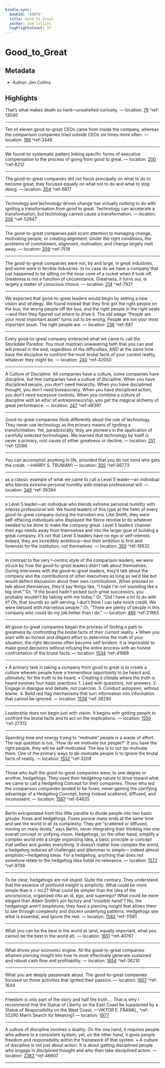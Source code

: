 ```yaml
---
kindle-sync:
  bookId: '43874'
  title: Good_to_Great
  author: Jim Collins
  highlightsCount: 27
---
```

# Good_to_Great
## Metadata
* Author: Jim Collins

## Highlights
That’s what makes death so hard—unsatisfied curiosity. — location: [79]() ^ref-13040

---
Ten of eleven good-to-great CEOs came from inside the company, whereas the comparison companies tried outside CEOs six times more often. — location: [198]() ^ref-3446

---
We found no systematic pattern linking specific forms of executive compensation to the process of going from good to great. — location: [200]() ^ref-6212

---
The good-to-great companies did not focus principally on what to do to become great; they focused equally on what not to do and what to stop doing. — location: [204]() ^ref-6817

---
Technology and technology-driven change has virtually nothing to do with igniting a transformation from good to great. Technology can accelerate a transformation, but technology cannot cause a transformation. — location: [206]() ^ref-52947

---
The good-to-great companies paid scant attention to managing change, motivating people, or creating alignment. Under the right conditions, the problems of commitment, alignment, motivation, and change largely melt away. — location: [209]() ^ref-7518

---
The good-to-great companies were not, by and large, in great industries, and some were in terrible industries. In no case do we have a company that just happened to be sitting on the nose cone of a rocket when it took off. Greatness is not a function of circumstance. Greatness, it turns out, is largely a matter of conscious choice. — location: [214]() ^ref-7821

---
We expected that good-to-great leaders would begin by setting a new vision and strategy. We found instead that they first got the right people on the bus, the wrong people off the bus, and the right people in the right seats—and then they figured out where to drive it. The old adage “People are your most important asset” turns out to be wrong. People are not your most important asset. The right people are. — location: [236]() ^ref-887

---
Every good-to-great company embraced what we came to call the Stockdale Paradox: You must maintain unwavering faith that you can and will prevail in the end, regardless of the difficulties, AND at the same time have the discipline to confront the most brutal facts of your current reality, whatever they might be. — location: [240]() ^ref-42050

---
A Culture of Discipline. All companies have a culture, some companies have discipline, but few companies have a culture of discipline. When you have disciplined people, you don’t need hierarchy. When you have disciplined thought, you don’t need bureaucracy. When you have disciplined action, you don’t need excessive controls. When you combine a culture of discipline with an ethic of entrepreneurship, you get the magical alchemy of great performance. — location: [247]() ^ref-48397

---
Good-to-great companies think differently about the role of technology. They never use technology as the primary means of igniting a transformation. Yet, paradoxically, they are pioneers in the application of carefully selected technologies. We learned that technology by itself is never a primary, root cause of either greatness or decline. — location: [251]() ^ref-12096

---
You can accomplish anything in life, provided that you do not mind who gets the credit. —HARRY S. TRUMAN1 — location: [305]() ^ref-56773

---
as a classic example of what we came to call a Level 5 leader—an individual who blends extreme personal humility with intense professional will. — location: [349]() ^ref-39394

---
a Level 5 leader—an individual who blends extreme personal humility with intense professional will. We found leaders of this type at the helm of every good-to-great company during the transition era. Like Smith, they were self-effacing individuals who displayed the fierce resolve to do whatever needed to be done to make the company great. Level 5 leaders channel their ego needs away from themselves and into the larger goal of building a great company. It’s not that Level 5 leaders have no ego or self-interest. Indeed, they are incredibly ambitious—but their ambition is first and foremost for the institution, not themselves. — location: [350]() ^ref-19532

---
In contrast to the very I-centric style of the comparison leaders, we were struck by how the good-to-great leaders didn’t talk about themselves. During interviews with the good-to-great leaders, they’d talk about the company and the contributions of other executives as long as we’d like but would deflect discussion about their own contributions. When pressed to talk about themselves, they’d say things like, “I hope I’m not sounding like a big shot.” Or, “If the board hadn’t picked such great successors, you probably wouldn’t be talking with me today.” Or, “Did I have a lot to do with it? Oh, that sounds so self-serving. I don’t think I can take much credit. We were blessed with marvelous people.” Or, “There are plenty of people in this company who could do my job better than I do.” — location: [466]() ^ref-21963

---
All good-to-great companies began the process of finding a path to greatness by confronting the brutal facts of their current reality. • When you start with an honest and diligent effort to determine the truth of your situation, the right decisions often become self-evident. It is impossible to make good decisions without infusing the entire process with an honest confrontation of the brutal facts. — location: [1534]() ^ref-41968

---
• A primary task in taking a company from good to great is to create a culture wherein people have a tremendous opportunity to be heard and, ultimately, for the truth to be heard. • Creating a climate where the truth is heard involves four basic practices: 1. Lead with questions, not answers. 2. Engage in dialogue and debate, not coercion. 3. Conduct autopsies, without blame. 4. Build red flag mechanisms that turn information into information that cannot be ignored. — location: [1538]() ^ref-38290

---
Leadership does not begin just with vision. It begins with getting people to confront the brutal facts and to act on the implications. — location: [1550]() ^ref-27313

---
Spending time and energy trying to “motivate” people is a waste of effort. The real question is not, “How do we motivate our people?” If you have the right people, they will be self-motivated. The key is to not de-motivate them. One of the primary ways to de-motivate people is to ignore the brutal facts of reality. — location: [1552]() ^ref-3208

---
Those who built the good-to-great companies were, to one degree or another, hedgehogs. They used their hedgehog nature to drive toward what we came to call a Hedgehog Concept for their companies. Those who led the comparison companies tended to be foxes, never gaining the clarifying advantage of a Hedgehog Concept, being instead scattered, diffused, and inconsistent. — location: [1587]() ^ref-64625

---
Berlin extrapolated from this little parable to divide people into two basic groups: foxes and hedgehogs. Foxes pursue many ends at the same time and see the world in all its complexity. They are “scattered or diffused, moving on many levels,” says Berlin, never integrating their thinking into one overall concept or unifying vision. Hedgehogs, on the other hand, simplify a complex world into a single organizing idea, a basic principle or concept that unifies and guides everything. It doesn’t matter how complex the world, a hedgehog reduces all challenges and dilemmas to simple— indeed almost simplistic—hedgehog ideas. For a hedgehog, anything that does not somehow relate to the hedgehog idea holds no relevance. — location: [1572]() ^ref-9708

---
To be clear, hedgehogs are not stupid. Quite the contrary. They understand that the essence of profound insight is simplicity. What could be more simple than e = mc2? What could be simpler than the idea of the unconscious, organized into an id, ego, and superego? What could be more elegant than Adam Smith’s pin factory and “invisible hand”? No, the hedgehogs aren’t simpletons; they have a piercing insight that allows them to see through complexity and discern underlying patterns. Hedgehogs see what is essential, and ignore the rest. — location: [1582]() ^ref-11581

---
What you can be the best in the world at (and, equally important, what you cannot be the best in the world at). — location: [1651]() ^ref-40761

---
What drives your economic engine. All the good-to-great companies attained piercing insight into how to most effectively generate sustained and robust cash flow and profitability. — location: [1654]() ^ref-36210

---
What you are deeply passionate about. The good-to-great companies focused on those activities that ignited their passion. — location: [1657]() ^ref-1644

---
Freedom is only part of the story and half the truth.... That is why I recommend that the Statue of Liberty on the East Coast be supplanted by a Statue of Responsibility on the West Coast. —VIKTOR E. FRANKL, ^ref-50290
Man’s Search for Meaning1 — location: [1977]()

---
A culture of discipline involves a duality. On the one hand, it requires people who adhere to a consistent system; yet, on the other hand, it gives people freedom and responsibility within the framework of that system. • A culture of discipline is not just about action. It is about getting disciplined people who engage in disciplined thought and who then take disciplined action. — location: [2383]() ^ref-46607

---
